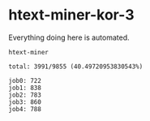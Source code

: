 # htext-miner-kor-3

Everything doing here is automated.

```
htext-miner

total: 3991/9855 (40.49720953830543%)

job0: 722
job1: 838
job2: 783
job3: 860
job4: 788
```